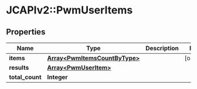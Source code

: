 # JCAPIv2::PwmUserItems

## Properties
Name | Type | Description | Notes
------------ | ------------- | ------------- | -------------
**items** | [**Array&lt;PwmItemsCountByType&gt;**](PwmItemsCountByType.md) |  | [optional] 
**results** | [**Array&lt;PwmUserItem&gt;**](PwmUserItem.md) |  | 
**total_count** | **Integer** |  | 

